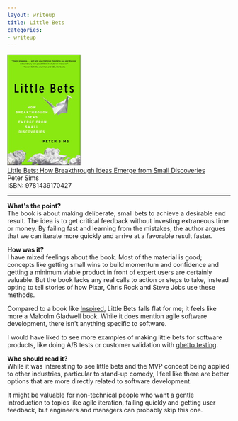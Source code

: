 ```yaml
---
layout: writeup
title: Little Bets
categories:
- writeup
---
```


![](/static/little-bets.jpg)  
[Little Bets: How Breakthrough Ideas Emerge from Small Discoveries](http://www.amazon.com/exec/obidos/ASIN/1439170428/ref=nosim&tag=bookreview0a1-20)  
Peter Sims   
ISBN: 9781439170427

---

**What's the point?**  
The book is about making deliberate, small bets to achieve a desirable end result. The idea is to get
critical feedback without investing extraneous time or money. By failing fast and learning from the mistakes,
the author argues that we can iterate more quickly and arrive at a favorable result faster.

**How was it?**  
I have mixed feelings about the book. Most of the material is good; concepts like getting small wins
to build momentum and confidence and getting a minimum viable product in front of expert users are
certainly valuable. But the book lacks any real calls to action or steps to take, instead opting
to tell stories of how Pixar, Chris Rock and Steve Jobs use these methods.

Compared to a book like [Inspired](/writeup/2011/07/02/inspired.html), Little Bets falls flat for me; 
it feels like more a Malcolm Gladwell book. While it does mention agile software development, there 
isn't anything specific to software.  

I would have liked to see more examples of making little bets for software products, like doing A/B 
tests or customer validation with [ghetto testing](http://grattisfaction.com/2010/01/how-zynga-does-customer-development-minimum-viable-product/).

**Who should read it?**  
While it was interesting to see little bets and the MVP concept being applied to other industries, particular
to stand-up comedy, I feel like there are better options that are more directly related to 
software development.  

It might be valuable for non-technical people who want a gentle introduction
to topics like agile iteration, failing quickly and getting user feedback, but engineers and
managers can probably skip this one.
